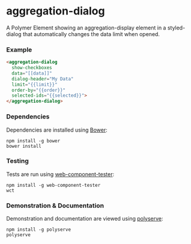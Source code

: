 # aggregation-dialog

A Polymer Element showing an aggregation-display element in a styled-dialog that automatically changes the data limit when opened.

### Example
```html
<aggregation-dialog
  show-checkboxes
  data="[[data]]"
  dialog-header="My Data"
  limit="{{limit}}"
  order-by="{{order}}"
  selected-ids="{{selected}}">
</aggregation-dialog>
```

### Dependencies

Dependencies are installed using [Bower](http://bower.io/):

    npm install -g bower
    bower install

### Testing

Tests are run using [web-component-tester](https://github.com/Polymer/web-component-tester):

    npm install -g web-component-tester
    wct

### Demonstration & Documentation

Demonstration and documentation are viewed using [polyserve](https://github.com/PolymerLabs/polyserve):

    npm install -g polyserve
    polyserve

